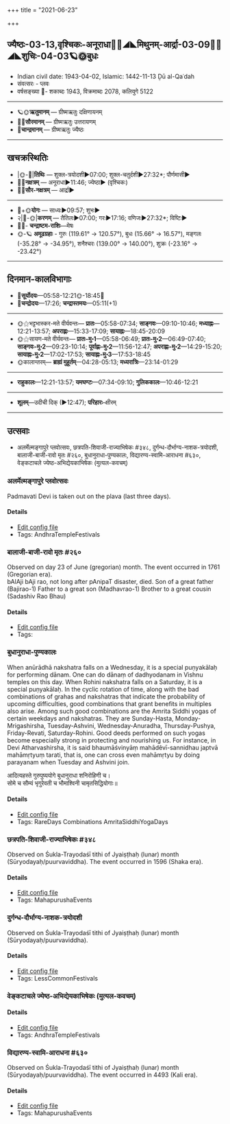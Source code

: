 +++
title = "2021-06-23"

+++
## ज्यैष्ठः-03-13,वृश्चिकः-अनूराधा🌛🌌◢◣मिथुनम्-आर्द्रा-03-09🌌🌞◢◣शुचिः-04-03🪐🌞बुधः
- Indian civil date: 1943-04-02, Islamic: 1442-11-13 Ḏū al-Qaʿdah
- संवत्सरः - प्लवः
- वर्षसङ्ख्या 🌛- शकाब्दः 1943, विक्रमाब्दः 2078, कलियुगे 5122
___________________
- 🪐🌞**ऋतुमानम्** — ग्रीष्मऋतुः दक्षिणायनम्
- 🌌🌞**सौरमानम्** — ग्रीष्मऋतुः उत्तरायणम्
- 🌛**चान्द्रमानम्** — ग्रीष्मऋतुः ज्यैष्ठः
___________________


## खचक्रस्थितिः
- |🌞-🌛|**तिथिः** — शुक्ल-त्रयोदशी►07:00; शुक्ल-चतुर्दशी►27:32*; पौर्णमासी►  
- 🌌🌛**नक्षत्रम्** — अनूराधा►11:46; ज्येष्ठा► (वृश्चिकः)  
- 🌌🌞**सौर-नक्षत्रम्** — आर्द्रा►  
___________________
- 🌛+🌞**योगः** — साध्यः►09:57; शुभः►  
- २|🌛-🌞|**करणम्** — तैतिलः►07:00; गरः►17:16; वणिजः►27:32*; विष्टिः►  
- 🌌🌛- **चन्द्राष्टम-राशिः**—मेषः  
- 🌞-🪐 **अमूढग्रहाः** - गुरुः (119.61° → 120.57°), बुधः (15.66° → 16.57°), मङ्गलः (-35.28° → -34.95°), शनैश्चरः (139.00° → 140.00°), शुक्रः (-23.16° → -23.42°)
___________________


## दिनमान-कालविभागाः
- 🌅**सूर्योदयः**—05:58-12:21🌞️-18:45🌇  
- 🌛**चन्द्रोदयः**—17:26; **चन्द्रास्तमयः**—05:11(+1)  
___________________
- 🌞⚝भट्टभास्कर-मते वीर्यवन्तः— **प्रातः**—05:58-07:34; **साङ्गवः**—09:10-10:46; **मध्याह्नः**—12:21-13:57; **अपराह्णः**—15:33-17:09; **सायाह्नः**—18:45-20:09  
- 🌞⚝सायण-मते वीर्यवन्तः— **प्रातः-मु॰1**—05:58-06:49; **प्रातः-मु॰2**—06:49-07:40; **साङ्गवः-मु॰2**—09:23-10:14; **पूर्वाह्णः-मु॰2**—11:56-12:47; **अपराह्णः-मु॰2**—14:29-15:20; **सायाह्नः-मु॰2**—17:02-17:53; **सायाह्नः-मु॰3**—17:53-18:45  
- 🌞कालान्तरम्— **ब्राह्मं मुहूर्तम्**—04:28-05:13; **मध्यरात्रिः**—23:14-01:29  
___________________
- **राहुकालः**—12:21-13:57; **यमघण्टः**—07:34-09:10; **गुलिककालः**—10:46-12:21  
___________________
- **शूलम्**—उदीची दिक् (►12:47); **परिहारः**–क्षीरम्  
___________________

## उत्सवाः
- अलर्मेल्मङ्गापुरे प्लवोत्सवः, छत्रपति-शिवाजी-राज्याभिषेकः #३४८, दुर्गन्ध-दौर्भाग्य-नाशक-त्रयोदशी, बालाजी-बाजी-रावो मृतः #२६०, बुधानुराधा-पुण्यकालः, विद्यारण्य-स्वामि-आराधना #६३०, वेङ्कटाचले ज्येष्ठ-अभिद्येयकाभिषेकः (मुत्यल-कवचम्)
### अलर्मेल्मङ्गापुरे प्लवोत्सवः

Padmavati Devi is taken out on the plava (last three days).

#### Details
- [Edit config file](https://github.com/jyotisham/adyatithi/tree/master/temples/Andhra/relative_event/alarmElmaGgApurE%20plavOtsava-samApanam/offset__-1/alarmElmaGgApurE%20plavOtsavaH~4.toml)
- Tags: AndhraTempleFestivals


### बालाजी-बाजी-रावो मृतः #२६०

Observed on day 23 of June (gregorian) month. The event occurred in 1761 (Gregorian era).  
bAlAji bAji rao, not long after pAnipaT disaster, died. Son of a great father (Bajirao-1)
Father to a great son (Madhavrao-1)
Brother to a great cousin (Sadashiv Rao Bhau)

#### Details
- [Edit config file](https://github.com/jyotisham/adyatithi/tree/master/mahApuruSha/xatra-later/gregorian/day/06/23/bAlAjI-bAjI-rAvo_mRtaH.toml)
- Tags: 


### बुधानुराधा-पुण्यकालः

When anūrādhā nakshatra falls on a Wednesday, it is a special puṇyakālaḥ for performing dānam. One can do dānaṃ of dadhyodanam in Vishnu temples on this day. When Rohini nakshatra falls on a Saturday, it is a special puṇyakālaḥ. In the cyclic rotation of time, along with the bad combinations of grahas and nakshatras that indicate the probability of upcoming difficulties, good combinations that grant benefits in multiples also arise. Among such good combinations are the Amrita Siddhi yogas of certain weekdays and nakshatras. They are Sunday-Hasta, Monday-Mrigashirsha, Tuesday-Ashvini, Wednesday-Anuradha, Thursday-Pushya, Friday-Revati, Saturday-Rohini. Good deeds performed on such yogas become especially strong in protecting and nourishing us.
For instance, in Devi Atharvashirsha, it is said bhaumāśvinyāṃ mahādêvī-sannidhau japtvā mahāmṛtyuṃ tarati, that is, one can cross even mahāmṛtyu by doing parayanam when Tuesday and Ashvini join.

आदित्यहस्ते गुरुपुष्ययोगे बुधानुराधा शनिरोहिणी च।  
सोमे च सौम्यं भृगुरेवती च भौमाश्विनी चामृतसिद्धियोगाः॥



#### Details
- [Edit config file](https://github.com/jyotisham/adyatithi/tree/master/time_focus/amrita-siddhi/description_only/budhAnurAdhA-puNyakAlaH.toml)
- Tags: RareDays Combinations AmritaSiddhiYogaDays


### छत्रपति-शिवाजी-राज्याभिषेकः #३४८

Observed on Śukla-Trayodaśī tithi of Jyaiṣṭhaḥ (lunar) month (Sūryodayaḥ/puurvaviddha). The event occurred in 1596 (Shaka era).  


#### Details
- [Edit config file](https://github.com/jyotisham/adyatithi/tree/master/mahApuruSha/xatra/lunar_month/tithi/03/13/chatrapati~zivAjI~rAjyAbhiSEkaH.toml)
- Tags: MahapurushaEvents


### दुर्गन्ध-दौर्भाग्य-नाशक-त्रयोदशी

Observed on Śukla-Trayodaśī tithi of Jyaiṣṭhaḥ (lunar) month (Sūryodayaḥ/puurvaviddha). 

#### Details
- [Edit config file](https://github.com/jyotisham/adyatithi/tree/master/general/lunar_month/tithi/03/13/durgandha-daurbhAgya-nAzaka-trayOdazI.toml)
- Tags: LessCommonFestivals


### वेङ्कटाचले ज्येष्ठ-अभिद्येयकाभिषेकः (मुत्यल-कवचम्)



#### Details
- [Edit config file](https://github.com/jyotisham/adyatithi/tree/master/temples/venkaTAchala/relative_event/vEGkaTAcalE%20jyESTha-abhidyEyakAbhiSEkaH%20%28svarNa-kavacam%29/offset__-1/vEGkaTAcalE%20jyESTha-abhidyEyakAbhiSEkaH%20%28mutyala-kavacam%29.toml)
- Tags: AndhraTempleFestivals


### विद्यारण्य-स्वामि-आराधना #६३०

Observed on Śukla-Trayodaśī tithi of Jyaiṣṭhaḥ (lunar) month (Sūryodayaḥ/puurvaviddha). The event occurred in 4493 (Kali era).  


#### Details
- [Edit config file](https://github.com/jyotisham/adyatithi/tree/master/mahApuruSha/kAnchI-maTha/lunar_month/tithi/03/13/vidyAraNya~svAmI~ArAdhanA.toml)
- Tags: MahapurushaEvents


